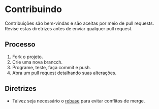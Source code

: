 # Contribuindo

Contribuições são bem-vindas e são aceitas por meio de pull requests.
Revise estas diretrizes antes de enviar qualquer pull request.

## Processo

1. Fork o projeto.
1. Crie uma nova brancch.
1. Programe, teste, faça commit e push.
1. Abra um pull request detalhando suas alterações.

## Diretrizes

-   Talvez seja necessário o [rebase](https://git-scm.com/book/en/v2/Git-Branching-Rebasing) para evitar conflitos de merge.

